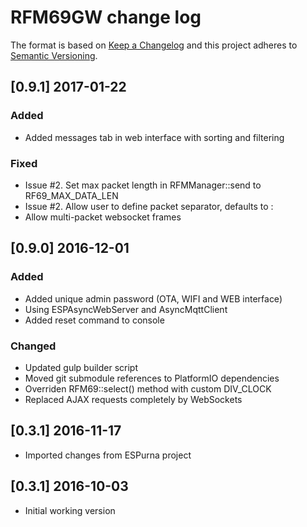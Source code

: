 # RFM69GW change log

The format is based on [Keep a Changelog](http://keepachangelog.com/)
and this project adheres to [Semantic Versioning](http://semver.org/).

## [0.9.1] 2017-01-22
### Added
- Added messages tab in web interface with sorting and filtering

### Fixed
- Issue #2. Set max packet length in RFMManager::send to RF69_MAX_DATA_LEN
- Issue #2. Allow user to define packet separator, defaults to :
- Allow multi-packet websocket frames

## [0.9.0] 2016-12-01
### Added
- Added unique admin password (OTA, WIFI and WEB interface)
- Using ESPAsyncWebServer and AsyncMqttClient
- Added reset command to console

### Changed
- Updated gulp builder script
- Moved git submodule references to PlatformIO dependencies
- Overriden RFM69::select() method with custom DIV_CLOCK
- Replaced AJAX requests completely by WebSockets

## [0.3.1] 2016-11-17
- Imported changes from ESPurna project

## [0.3.1] 2016-10-03
- Initial working version
